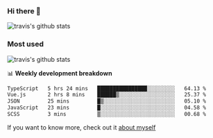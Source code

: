 ### Hi there 👋

<!--
**HondryTravis/HondryTravis** is a ✨ _special_ ✨ repository because its `README.md` (this file) appears on your GitHub profile.

Here are some ideas to get you started:

- 🔭 I’m currently working on ...
- 🌱 I’m currently learning ...
- 👯 I’m looking to collaborate on ...
- 🤔 I’m looking for help with ...
- 💬 Ask me about ...
- 📫 How to reach me: ...
- 😄 Pronouns: ...
- ⚡ Fun fact: ...
-->

![travis's github stats](https://github-readme-stats.vercel.app/api?username=HondryTravis&hide=stars)
### Most used
![travis's github stats](https://github-readme-stats.anuraghazra1.vercel.app/api/top-langs/?username=HondryTravis&layout=compact&hide_title=true)

📊 **Weekly development breakdown**

<!--START_SECTION:waka-->

```txt
TypeScript   5 hrs 24 mins   ████████████████░░░░░░░░░   64.13 %
Vue.js       2 hrs 8 mins    ██████▒░░░░░░░░░░░░░░░░░░   25.37 %
JSON         25 mins         █▒░░░░░░░░░░░░░░░░░░░░░░░   05.10 %
JavaScript   23 mins         █░░░░░░░░░░░░░░░░░░░░░░░░   04.58 %
SCSS         3 mins          ▒░░░░░░░░░░░░░░░░░░░░░░░░   00.68 %
```

<!--END_SECTION:waka-->

If you want to know more, check out it [about myself](https://hondrytravis.github.io/)
